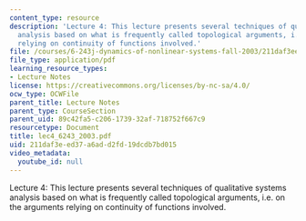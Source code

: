 ```yaml
---
content_type: resource
description: 'Lecture 4: This lecture presents several techniques of qualitative systems
  analysis based on what is frequently called topological arguments, i.e. on the arguments
  relying on continuity of functions involved.'
file: /courses/6-243j-dynamics-of-nonlinear-systems-fall-2003/211daf3eed37a6add2fd19dcdb7bd015_lec4_6243_2003.pdf
file_type: application/pdf
learning_resource_types:
- Lecture Notes
license: https://creativecommons.org/licenses/by-nc-sa/4.0/
ocw_type: OCWFile
parent_title: Lecture Notes
parent_type: CourseSection
parent_uid: 89c42fa5-c206-1739-32af-718752f667c9
resourcetype: Document
title: lec4_6243_2003.pdf
uid: 211daf3e-ed37-a6ad-d2fd-19dcdb7bd015
video_metadata:
  youtube_id: null
---
```

Lecture 4: This lecture presents several techniques of qualitative systems analysis based on what is frequently called topological arguments, i.e. on the arguments relying on continuity of functions involved.